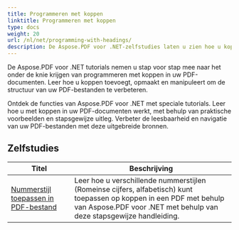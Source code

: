 ```yaml
---
title: Programmeren met koppen
linktitle: Programmeren met koppen
type: docs
weight: 20
url: /nl/net/programming-with-headings/
description: De Aspose.PDF voor .NET-zelfstudies laten u zien hoe u koppen kunt gebruiken om de structuur van uw PDF-documenten te verbeteren.
---
```

De Aspose.PDF voor .NET tutorials nemen u stap voor stap mee naar het onder de knie krijgen van programmeren met koppen in uw PDF-documenten. Leer hoe u koppen toevoegt, opmaakt en manipuleert om de structuur van uw PDF-bestanden te verbeteren.

Ontdek de functies van Aspose.PDF voor .NET met speciale tutorials. Leer hoe u met koppen in uw PDF-documenten werkt, met behulp van praktische voorbeelden en stapsgewijze uitleg. Verbeter de leesbaarheid en navigatie van uw PDF-bestanden met deze uitgebreide bronnen.

## Zelfstudies
| Titel | Beschrijving |
| --- | --- | 
| [Nummerstijl toepassen in PDF-bestand](./apply-number-style/) | Leer hoe u verschillende nummerstijlen (Romeinse cijfers, alfabetisch) kunt toepassen op koppen in een PDF met behulp van Aspose.PDF voor .NET met behulp van deze stapsgewijze handleiding. |   